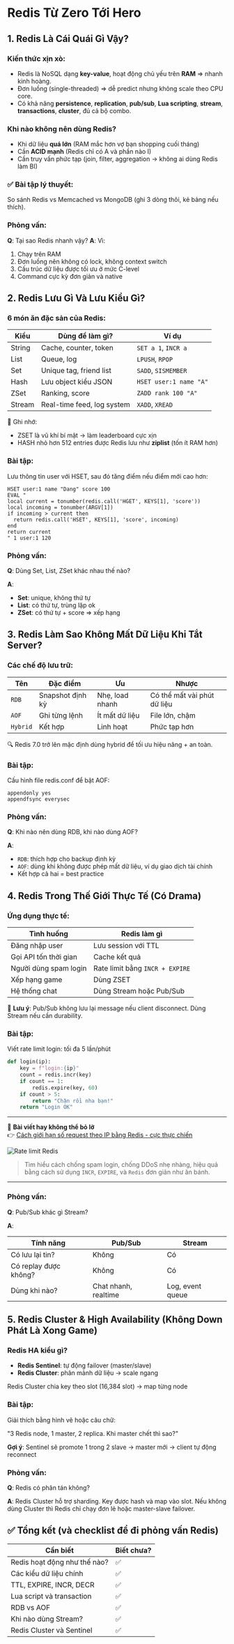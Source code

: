 Redis Từ Zero Tới Hero
===========================================

**1\. Redis Là Cái Quái Gì Vậy?**
---------------------------------

###  Kiến thức xịn xò:

*   Redis là NoSQL dạng **key-value**, hoạt động chủ yếu trên **RAM** => nhanh kinh hoàng.
*   Đơn luồng (single-threaded) => dễ predict nhưng không scale theo CPU core.
*   Có khả năng **persistence**, **replication**, **pub/sub**, **Lua scripting**, **stream**, **transactions**, **cluster**, đủ cả bộ combo.

###  Khi nào không nên dùng Redis?

*   Khi dữ liệu **quá lớn** (RAM mắc hơn vợ bạn shopping cuối tháng)
*   Cần **ACID mạnh** (Redis chỉ có A và phần nào I)
*   Cần truy vấn phức tạp (join, filter, aggregation → không ai dùng Redis làm BI)

### ✅ Bài tập lý thuyết:

So sánh Redis vs Memcached vs MongoDB (ghi 3 dòng thôi, kẻ bảng nếu thích).

###  Phỏng vấn:

**Q**: Tại sao Redis nhanh vậy?
**A**: Vì:

1.  Chạy trên RAM
2.  Đơn luồng nên không có lock, không context switch
3.  Cấu trúc dữ liệu được tối ưu ở mức C-level
4.  Command cực kỳ đơn giản và native

**2\. Redis Lưu Gì Và Lưu Kiểu Gì?**
------------------------------------

###  6 món ăn đặc sản của Redis:

| Kiểu   | Dùng để làm gì?            | Ví dụ                  |
| ------ | -------------------------- | ---------------------- |
| String | Cache, counter, token      | `SET a 1`, `INCR a`    |
| List   | Queue, log                 | `LPUSH`, `RPOP`        |
| Set    | Unique tag, friend list    | `SADD`, `SISMEMBER`    |
| Hash   | Lưu object kiểu JSON       | `HSET user:1 name "A"` |
| ZSet   | Ranking, score             | `ZADD rank 100 "A"`    |
| Stream | Real-time feed, log system | `XADD`, `XREAD`        |


🧠 Ghi nhớ:

*   ZSET là vũ khí bí mật → làm leaderboard cực xịn
*   HASH nhỏ hơn 512 entries được Redis lưu như **ziplist** (tốn ít RAM hơn)

###  Bài tập:

Lưu thông tin user với HSET, sau đó tăng điểm nếu điểm mới cao hơn:

```
HSET user:1 name "Dang" score 100
EVAL "
local current = tonumber(redis.call('HGET', KEYS[1], 'score'))
local incoming = tonumber(ARGV[1])
if incoming > current then
  return redis.call('HSET', KEYS[1], 'score', incoming)
end
return current
" 1 user:1 120
```

###  Phỏng vấn:

**Q**: Dùng Set, List, ZSet khác nhau thế nào?

**A**:

*   **Set**: unique, không thứ tự
*   **List**: có thứ tự, trùng lặp ok
*   **ZSet**: có thứ tự + score => xếp hạng

**3\. Redis Làm Sao Không Mất Dữ Liệu Khi Tắt Server?**
-------------------------------------------------------

###  Các chế độ lưu trữ:

| Tên    | Đặc điểm         | Ưu              | Nhược                       |
| ------ | ---------------- | --------------- | --------------------------- |
| `RDB`    | Snapshot định kỳ | Nhẹ, load nhanh | Có thể mất vài phút dữ liệu |
| `AOF`    | Ghi từng lệnh    | Ít mất dữ liệu  | File lớn, chậm              |
| `Hybrid` | Kết hợp          | Linh hoạt       | Phức tạp hơn                |


🔍 Redis 7.0 trở lên mặc định dùng hybrid để tối ưu hiệu năng + an toàn.

###  Bài tập:

Cấu hình file redis.conf để bật AOF:

```
appendonly yes
appendfsync everysec
```

###  Phỏng vấn:

**Q**: Khi nào nên dùng RDB, khi nào dùng AOF?

**A**:

*   `RDB`: thích hợp cho backup định kỳ
*   `AOF`: dùng khi không được phép mất dữ liệu, ví dụ giao dịch tài chính
*   Kết hợp cả hai = best practice

**4\. Redis Trong Thế Giới Thực Tế (Có Drama)**
-----------------------------------------------

###  Ứng dụng thực tế:


| Tình huống            | Redis làm gì                    |
| --------------------- | ------------------------------- |
| Đăng nhập user        | Lưu session với TTL             |
| Gọi API tốn thời gian | Cache kết quả                   |
| Người dùng spam login | Rate limit bằng `INCR + EXPIRE` |
| Xếp hạng game         | Dùng ZSET                       |
| Hệ thống chat         | Dùng Stream hoặc Pub/Sub        |


📌 **Lưu ý**: Pub/Sub không lưu lại message nếu client disconnect. Dùng Stream nếu cần durability.

###  Bài tập:

Viết rate limit login: tối đa 5 lần/phút

```py
def login(ip):
    key = f"login:{ip}"
    count = redis.incr(key)
    if count == 1:
        redis.expire(key, 60)
    if count > 5:
        return "Chặn rồi nha bạn!"
    return "Login OK"
```

---

📢 **Bài viết hay không thể bỏ lỡ**  
👉 [Cách giới hạn số request theo IP bằng Redis - cực thực chiến](/post/2023-12-22-limit-requests-per-ip)

![Rate limit Redis](https://dangth.dev/api/og?title=Limit%20Requests%20Per%20IP%20Using%20Redis&subtitle=Practical%20rate%20limiting%20in%20Python%20or%20Node.js)

> Tìm hiểu cách chống spam login, chống DDoS nhẹ nhàng, hiệu quả bằng cách sử dụng `INCR`, `EXPIRE`, và `Redis` đơn giản như ăn bánh.

---


###  Phỏng vấn:

**Q**: Pub/Sub khác gì Stream?

**A**:

| Tính năng             | Pub/Sub              | Stream           |
| --------------------- | -------------------- | ---------------- |
| Có lưu lại tin?       | Không                | Có               |
| Có replay được không? | Không                | Có               |
| Dùng khi nào?         | Chat nhanh, realtime | Log, event queue |


**5\. Redis Cluster & High Availability (Không Down Phát Là Xong Game)**
------------------------------------------------------------------------

###  Redis HA kiểu gì?

*   **Redis Sentinel**: tự động failover (master/slave)
*   **Redis Cluster**: phân mảnh dữ liệu → scale ngang

Redis Cluster chia key theo slot (16,384 slot) → map từng node

###  Bài tập:

Giải thích bằng hình vẽ hoặc câu chữ:

"3 Redis node, 1 master, 2 replica. Khi master chết thì sao?"

**Gợi ý**: Sentinel sẽ promote 1 trong 2 slave → master mới → client tự động reconnect

### Phỏng vấn:

**Q**: Redis có phân tán không?

**A**: Redis Cluster hỗ trợ sharding. Key được hash và map vào slot. Nếu không dùng Cluster thì Redis chỉ chạy đơn lẻ hoặc master-slave failover.

✅ Tổng kết (và checklist để đi phỏng vấn Redis)
-----------------------------------------------

| Cần biết                     | Biết chưa? |
| ---------------------------- | ---------- |
| Redis hoạt động như thế nào? | ✅          |
| Các kiểu dữ liệu chính       | ✅          |
| TTL, EXPIRE, INCR, DECR      | ✅          |
| Lua script và transaction    | ✅          |
| RDB vs AOF                   | ✅          |
| Khi nào dùng Stream?         | ✅          |
| Redis Cluster và Sentinel    | ✅          |
